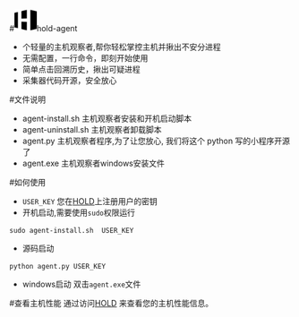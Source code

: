 #<img src="images/logo-black.png" style="width:40px"/>hold-agent 
* 个轻量的主机观察者,帮你轻松掌控主机并揪出不安分进程
* 无需配置，一行命令，即刻开始使用
* 简单点击回溯历史，揪出可疑进程
* 采集器代码开源，安全放心

#文件说明
* agent-install.sh 主机观察者安装和开机启动脚本
* agent-uninstall.sh 主机观察者卸载脚本
* agent.py 主机观察者程序,为了让您放心, 我们将这个 python 写的小程序开源了
* agent.exe 主机观察者windows安装文件

#如何使用
* `USER_KEY` 您在[HOLD](http://highwe.net/profile#user)上注册用户的密钥
* 开机启动,需要使用`sudo`权限运行
<pre>
<code>sudo agent-install.sh  USER_KEY
</code></pre>
* 源码启动
<pre>
<code>python agent.py USER_KEY</code>
</pre>
* windows启动 双击`agent.exe`文件

#查看主机性能
通过访问[HOLD](http://highwe.net/hostList) 来查看您的主机性能信息。
